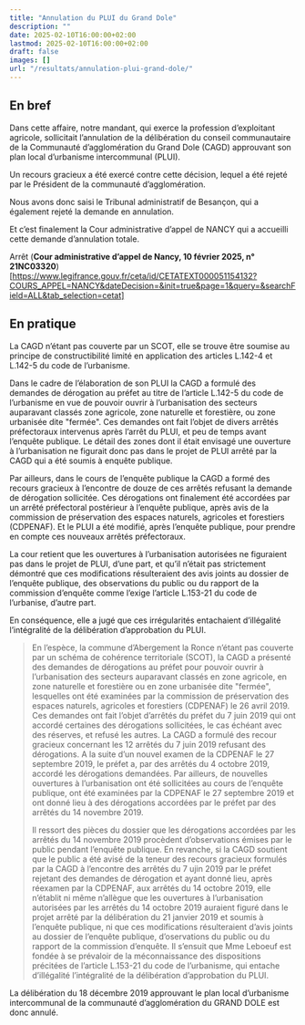 ```yaml
---
title: "Annulation du PLUI du Grand Dole"
description: ""
date: 2025-02-10T16:00:00+02:00
lastmod: 2025-02-10T16:00:00+02:00
draft: false
images: []
url: "/resultats/annulation-plui-grand-dole/"
---
```


## En bref

Dans cette affaire, notre mandant, qui exerce la profession d’exploitant agricole, sollicitait l’annulation de la délibération du conseil communautaire de la Communauté d’agglomération du Grand Dole (CAGD) approuvant son plan local d’urbanisme intercommunal (PLUI).

Un recours gracieux a été exercé contre cette décision, lequel a été rejeté par le Président de la communauté d’agglomération.

Nous avons donc saisi le Tribunal administratif de Besançon, qui a également rejeté la demande en annulation.

Et c’est finalement la Cour administrative d’appel de NANCY qui a accueilli cette demande d’annulation totale.

Arrêt (**Cour administrative d’appel de Nancy, 10 février 2025, n° 21NC03320**)[https://www.legifrance.gouv.fr/ceta/id/CETATEXT000051154132?COURS_APPEL=NANCY&dateDecision=&init=true&page=1&query=&searchField=ALL&tab_selection=cetat]

## En pratique

La CAGD n’étant pas couverte par un SCOT, elle se trouve être soumise au principe de constructibilité limité en application des articles L.142-4 et L.142-5 du code de l’urbanisme.

Dans le cadre de l’élaboration de son PLUI la CAGD a formulé des demandes de dérogation au préfet au titre de l’article L.142-5 du code de l’urbanisme en vue de pouvoir ouvrir à l’urbanisation des secteurs auparavant classés zone agricole, zone naturelle et forestière, ou zone urbanisée dite "fermée". Ces demandes ont fait l’objet de divers arrêtés préfectoraux intervenus après l’arrêt du PLUI, et peu de temps avant l’enquête publique. Le détail des zones dont il était envisagé une ouverture à l’urbanisation ne figurait donc pas dans le projet de PLUI arrêté par la CAGD qui a été soumis à enquête publique.

Par ailleurs, dans le cours de l’enquête publique la CAGD a formé des recours gracieux à l’encontre de douze de ces arrêtés refusant la demande de dérogation sollicitée. Ces dérogations ont finalement été accordées par un arrêté préfectoral postérieur à l’enquête publique, après avis de la commission de préservation des espaces naturels, agricoles et forestiers (CDPENAF). Et le PLUI a été modifié, après l’enquête publique, pour prendre en compte ces nouveaux arrêtés préfectoraux.

La cour retient que les ouvertures à l’urbanisation autorisées ne figuraient pas dans le projet de PLUI, d’une part, et qu’il n’était pas strictement démontré que ces modifications résulteraient des avis joints au dossier de l’enquête publique, des observations du public ou du rapport de la commission d’enquête comme l’exige l’article L.153-21 du code de l’urbanise, d’autre part.

En conséquence, elle a jugé que ces irrégularités entachaient d’illégalité l’intégralité de la délibération d’approbation du PLUI.

> En l’espèce, la commune d’Abergement la Ronce n’étant pas couverte par un schéma de cohérence territoriale (SCOT), la CAGD a présenté des demandes de dérogations au préfet pour pouvoir ouvrir à l’urbanisation des secteurs auparavant classés en zone agricole, en zone naturelle et forestière ou en zone urbanisée dite "fermée", lesquelles ont été examinées par la commission de préservation des espaces naturels, agricoles et forestiers (CDPENAF) le 26 avril 2019. Ces demandes ont fait l’objet d’arrêtés du préfet du 7 juin 2019 qui ont accordé certaines des dérogations sollicitées, le cas échéant avec des réserves, et refusé les autres. La CAGD a formulé des recour gracieux concernant les 12 arrêtés du 7 juin 2019 refusant des dérogations. A la suite d’un nouvel examen de la CDPENAF le 27 septembre 2019, le préfet a, par des arrêtés du 4 octobre 2019, accordé les dérogations demandées. Par ailleurs, de nouvelles ouvertures à l’urbanisation ont été sollicitées au cours de l’enquête publique, ont été examinées par la CDPENAF le 27 septembre 2019 et ont donné lieu à des dérogations accordées par le préfet par des arrêtés du 14 novembre 2019.
>
>Il ressort des pièces du dossier que les dérogations accordées par les arrêtés du 14 novembre 2019 procèdent d’observations émises par le public pendant l’enquête publique. En revanche, si la CAGD soutient que le public a été avisé de la teneur des recours gracieux formulés par la CAGD à l’encontre des arrêtés du 7 ujin 2019 par le préfet rejetant des demandes de dérogation et ayant donné lieu, après réexamen par la CDPENAF, aux arrêtés du 14 octobre 2019, elle n’établit ni même n’allègue que les ouvertures à l’urbanisation autorisées par les arrêtés du 14 octobre 2019 auraient figuré dans le projet arrêté par la délibération du 21 janvier 2019 et soumis à l’enquête publique, ni que ces modifications résulteraient d’avis joints au dossier de l’enquête publique, d’oservations du public ou du rapport de la commission d’enquête. Il s’ensuit que Mme Leboeuf est fondée à se prévaloir de la méconnaissance des dispositions précitées de l’article L.153-21 du code de l’urbanisme, qui entache d’illégalité l’intégralité de la délibération d’approbation du PLUI.

La délibération du 18 décembre 2019 approuvant le plan local d’urbanisme intercommunal de la communauté d’agglomération du GRAND DOLE est donc annulé.
